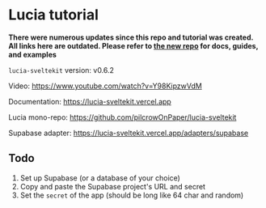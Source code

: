 # Lucia tutorial

**There were numerous updates since this repo and tutorial was created. All links here are outdated. Please refer to [the new repo](https://github.com/pilcrowOnPaper/lucia-sveltekit) for docs, guides, and examples**

`lucia-sveltekit` version: v0.6.2

Video: https://www.youtube.com/watch?v=Y98KipzwVdM

Documentation: https://lucia-sveltekit.vercel.app

Lucia mono-repo: https://github.com/pilcrowOnPaper/lucia-sveltekit

Supabase adapter: https://lucia-sveltekit.vercel.app/adapters/supabase


## Todo

1. Set up Supabase (or a database of your choice)
2. Copy and paste the Supabase project's URL and secret
3. Set the `secret` of the app (should be long like 64 char and random)

